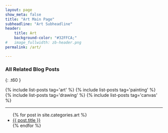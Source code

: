 ```yaml
---
layout: page
show_meta: false
title: "Art Main Page"
subheadline: "Art Subheadline"
header:
    title: Art
    background-color: "#32FFCA;"
#   image_fullwidth: zb-header.png
permalink: /art/

---
```


### All Related Blog Posts
{: .t60 }

{% include list-posts tag='art' %}
{% include list-posts tag='painting' %}
{% include list-posts tag='drawing' %}
{% include list-posts tag='canvas' %}



---

<ul>
    {% for post in site.categories.art %}
    <li><a href="{{ site.url }}{{ site.baseurl }}{{ post.url }}">{{ post.title }}</a></li>
    {% endfor %}
</ul>
